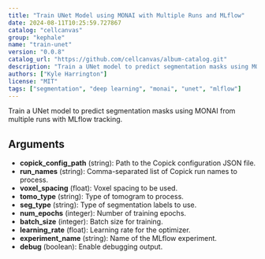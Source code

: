 ```yaml
---
title: "Train UNet Model using MONAI with Multiple Runs and MLflow"
date: 2024-08-11T10:25:59.727867
catalog: "cellcanvas"
group: "kephale"
name: "train-unet"
version: "0.0.8"
catalog_url: "https://github.com/cellcanvas/album-catalog.git"
description: "Train a UNet model to predict segmentation masks using MONAI from multiple runs with MLflow tracking."
authors: ["Kyle Harrington"]
license: "MIT"
tags: ["segmentation", "deep learning", "monai", "unet", "mlflow"]
---
```


Train a UNet model to predict segmentation masks using MONAI from multiple runs with MLflow tracking.

## Arguments

- **copick_config_path** (string): Path to the Copick configuration JSON file.
- **run_names** (string): Comma-separated list of Copick run names to process.
- **voxel_spacing** (float): Voxel spacing to be used.
- **tomo_type** (string): Type of tomogram to process.
- **seg_type** (string): Type of segmentation labels to use.
- **num_epochs** (integer): Number of training epochs.
- **batch_size** (integer): Batch size for training.
- **learning_rate** (float): Learning rate for the optimizer.
- **experiment_name** (string): Name of the MLflow experiment.
- **debug** (boolean): Enable debugging output.

